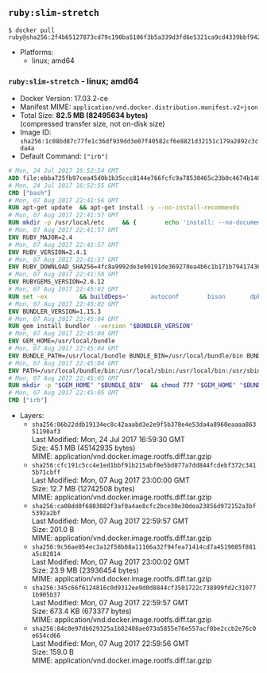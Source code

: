 ## `ruby:slim-stretch`

```console
$ docker pull ruby@sha256:2f4b65127873cd79c190ba5106f3b5a339d3fd6e5321ca9cd4339bbf94231915
```

-	Platforms:
	-	linux; amd64

### `ruby:slim-stretch` - linux; amd64

-	Docker Version: 17.03.2-ce
-	Manifest MIME: `application/vnd.docker.distribution.manifest.v2+json`
-	Total Size: **82.5 MB (82495634 bytes)**  
	(compressed transfer size, not on-disk size)
-	Image ID: `sha256:1c08bd87c77fe1c36df939dd3e07f40582cf6e8821d32151c179a2892c3cda4a`
-	Default Command: `["irb"]`

```dockerfile
# Mon, 24 Jul 2017 16:52:54 GMT
ADD file:ebba725fb97cea45d0b1b35ccc8144e766fcfc9a78530465c23b0c4674b14042 in / 
# Mon, 24 Jul 2017 16:52:55 GMT
CMD ["bash"]
# Mon, 07 Aug 2017 22:41:56 GMT
RUN apt-get update 	&& apt-get install -y --no-install-recommends 		bzip2 		ca-certificates 		libffi-dev 		libgdbm3 		libssl-dev 		libyaml-dev 		procps 		zlib1g-dev 	&& rm -rf /var/lib/apt/lists/*
# Mon, 07 Aug 2017 22:41:57 GMT
RUN mkdir -p /usr/local/etc 	&& { 		echo 'install: --no-document'; 		echo 'update: --no-document'; 	} >> /usr/local/etc/gemrc
# Mon, 07 Aug 2017 22:41:57 GMT
ENV RUBY_MAJOR=2.4
# Mon, 07 Aug 2017 22:41:57 GMT
ENV RUBY_VERSION=2.4.1
# Mon, 07 Aug 2017 22:41:57 GMT
ENV RUBY_DOWNLOAD_SHA256=4fc8a9992de3e90191de369270ea4b6c1b171b7941743614cc50822ddc1fe654
# Mon, 07 Aug 2017 22:41:58 GMT
ENV RUBYGEMS_VERSION=2.6.12
# Mon, 07 Aug 2017 22:45:02 GMT
RUN set -ex 		&& buildDeps=' 		autoconf 		bison 		dpkg-dev 		gcc 		libbz2-dev 		libgdbm-dev 		libglib2.0-dev 		libncurses-dev 		libreadline-dev 		libxml2-dev 		libxslt-dev 		make 		ruby 		wget 		xz-utils 	' 	&& apt-get update 	&& apt-get install -y --no-install-recommends $buildDeps 	&& rm -rf /var/lib/apt/lists/* 		&& wget -O ruby.tar.xz "https://cache.ruby-lang.org/pub/ruby/${RUBY_MAJOR%-rc}/ruby-$RUBY_VERSION.tar.xz" 	&& echo "$RUBY_DOWNLOAD_SHA256 *ruby.tar.xz" | sha256sum -c - 		&& mkdir -p /usr/src/ruby 	&& tar -xJf ruby.tar.xz -C /usr/src/ruby --strip-components=1 	&& rm ruby.tar.xz 		&& cd /usr/src/ruby 		&& { 		echo '#define ENABLE_PATH_CHECK 0'; 		echo; 		cat file.c; 	} > file.c.new 	&& mv file.c.new file.c 		&& autoconf 	&& gnuArch="$(dpkg-architecture --query DEB_BUILD_GNU_TYPE)" 	&& ./configure 		--build="$gnuArch" 		--disable-install-doc 		--enable-shared 	&& make -j "$(nproc)" 	&& make install 		&& dpkg-query --show --showformat '${package}\n' 		| grep -P '^libreadline\d+$' 		| xargs apt-mark manual 	&& apt-get purge -y --auto-remove $buildDeps 	&& cd / 	&& rm -r /usr/src/ruby 		&& gem update --system "$RUBYGEMS_VERSION"
# Mon, 07 Aug 2017 22:45:02 GMT
ENV BUNDLER_VERSION=1.15.3
# Mon, 07 Aug 2017 22:45:04 GMT
RUN gem install bundler --version "$BUNDLER_VERSION"
# Mon, 07 Aug 2017 22:45:04 GMT
ENV GEM_HOME=/usr/local/bundle
# Mon, 07 Aug 2017 22:45:04 GMT
ENV BUNDLE_PATH=/usr/local/bundle BUNDLE_BIN=/usr/local/bundle/bin BUNDLE_SILENCE_ROOT_WARNING=1 BUNDLE_APP_CONFIG=/usr/local/bundle
# Mon, 07 Aug 2017 22:45:04 GMT
ENV PATH=/usr/local/bundle/bin:/usr/local/sbin:/usr/local/bin:/usr/sbin:/usr/bin:/sbin:/bin
# Mon, 07 Aug 2017 22:45:05 GMT
RUN mkdir -p "$GEM_HOME" "$BUNDLE_BIN" 	&& chmod 777 "$GEM_HOME" "$BUNDLE_BIN"
# Mon, 07 Aug 2017 22:45:05 GMT
CMD ["irb"]
```

-	Layers:
	-	`sha256:06b22ddb19134ec8c42aaabd3e2e9f5b378e4e53da4a8960eaaaa86351190af3`  
		Last Modified: Mon, 24 Jul 2017 16:59:30 GMT  
		Size: 45.1 MB (45142935 bytes)  
		MIME: application/vnd.docker.image.rootfs.diff.tar.gzip
	-	`sha256:cfc191c5cc4e1ed1bbf91b215abf0e5bd877a7dd844fcdebf372c3415b71cbff`  
		Last Modified: Mon, 07 Aug 2017 23:00:00 GMT  
		Size: 12.7 MB (12742508 bytes)  
		MIME: application/vnd.docker.image.rootfs.diff.tar.gzip
	-	`sha256:ca08dd0f6803082f3af0a4ae8cfc2bce30e30dea23856d972152a3bf5392a2bf`  
		Last Modified: Mon, 07 Aug 2017 22:59:57 GMT  
		Size: 201.0 B  
		MIME: application/vnd.docker.image.rootfs.diff.tar.gzip
	-	`sha256:9c56ae054ec3a12f58b88a11166a32f94fea71414cd7a4519085f881a5c82814`  
		Last Modified: Mon, 07 Aug 2017 23:00:02 GMT  
		Size: 23.9 MB (23936454 bytes)  
		MIME: application/vnd.docker.image.rootfs.diff.tar.gzip
	-	`sha256:345c66f6124816c0d9312ee9d0d8844cf3501722c738999fd2c310771b905b37`  
		Last Modified: Mon, 07 Aug 2017 22:59:57 GMT  
		Size: 673.4 KB (673377 bytes)  
		MIME: application/vnd.docker.image.rootfs.diff.tar.gzip
	-	`sha256:84c0e97db629325a1b82408ae073a5855e76e557acf0be2ccb2e76c0e654cd66`  
		Last Modified: Mon, 07 Aug 2017 22:59:56 GMT  
		Size: 159.0 B  
		MIME: application/vnd.docker.image.rootfs.diff.tar.gzip
